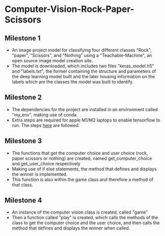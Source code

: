 # Computer-Vision-Rock-Paper-Scissors
## Milestone 1
- An image project model for classifying four different classes "Rock", "paper", "Scissors", and "Nothing" using a "Teachable-Machine", an open source image model creation site.
- The model is downloaded, which includes two files "keras_model.h5" and "labels.txt", the former containing the structure and parameters of the deep learning model built and the later housing information on the labels which are the classes the model was built to identify.

## Milestone 2
- The dependencies for the project are installed in an environment called "my_env", making use of conda.
- Extra steps are required for apple M1/M2 laptops to enable tensorflow to run.  The steps [here](https://www.mrdbourke.com/setup-apple-m1-pro-and-m1-max-for-machine-learning-and-data-science/) are followed.

## Milestone 3
- The functions that get the computer choice and user choice (rock, paper scissors or nothing) are created, named get_computer_choice and get_user_choice respectively
- Making use of if else statements, the method that defines and displays the winner is implemented.
- This function is also within the game class and therefore a method of that class.

## Milestone 4
- An instance of the computer vision class is created, called "game"
- Then a function called "play" is created, which calls the methods of the class to get the computer choice and the user choice, and then calls the method that defines and displays the winner when called.
